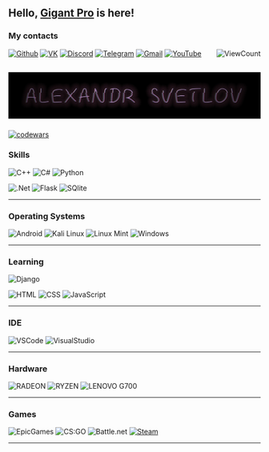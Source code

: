 ## Hello, <a href="https://github.com/GigantPro"> Gigant Pro</a> is here!
### My contacts
[![Github](https://img.shields.io/badge/-Github-000?style=flat&logo=Github&logoColor=white)](https://github.com/GigantPro)
[![VK](https://img.shields.io/badge/-VK-blue?style=flat&logo=VK&logoColor=white)](https://vk.com/gigantpro2000)
[![Discord](https://img.shields.io/badge/-Discord-747EF7?style=flat&logo=Discord&logoColor=white)](https://discordapp.com/users/561181047317069827)
[![Telegram](https://img.shields.io/badge/-Telegram-lightblue?style=flat&logo=telegram&logoColor=white)](https://t.me/gigantpro2000)
[![Gmail](https://img.shields.io/badge/-Gmail-c14438?style=flat&logo=Gmail&logoColor=white)](mailto:gigantpro2000@gmail.com)
[![YouTube](https://img.shields.io/badge/-YouTube-090909?style=flat&logo=YouTube&logoColor=FF0000)](https://www.youtube.com/channel/UCehHN9RIi3RLFhuHCdj2x5A)
<img align="right" alt="ViewCount" src="https://views.whatilearened.today/views/github/gigantpro/gigantpro.svg"/>

[![Header](https://github.com/GigantPro/GigantPro/blob/main/resorses/back.jpg)](https://xiver.ru/)
--
[![codewars](https://www.codewars.com/users/GigantPro2000/badges/large)](https://www.codewars.com/users/GigantPro2000) 

### Skills

![C++](https://img.shields.io/badge/-C++-blue?style=for-the-badge&logo=cplusplus)
![C#](https://img.shields.io/badge/C%23-239120?style=for-the-badge&logo=c-sharp&logoColor=white)
![Python](https://img.shields.io/badge/-Python-111?style=for-the-badge&logo=Python&logoColor=blue)

![.Net](https://img.shields.io/badge/.NET-5C2D91?style=for-the-badge&logo=.net&logoColor=white)
![Flask](https://img.shields.io/badge/Flask-000000?style=for-the-badge&logo=flask&logoColor=white)
![SQlite](https://img.shields.io/badge/SQLite-07405E?style=for-the-badge&logo=sqlite&logoColor=white)

---

### Operating Systems
![Android](https://img.shields.io/badge/Android-3DDC84?style=for-the-badge&logo=android&logoColor=white)
![Kali Linux](https://img.shields.io/badge/Kali_Linux-557C94?style=for-the-badge&logo=kali-linux&logoColor=white)
![Linux Mint](https://img.shields.io/badge/Linux_Mint-87CF3E?style=for-the-badge&logo=linux-mint&logoColor=white)
![Windows](https://img.shields.io/badge/Windows-0078D6?style=for-the-badge&logo=windows&logoColor=white)

---

### Learning
![Django](https://img.shields.io/badge/Django-092E20?style=for-the-badge&logo=django&logoColor=white)

![HTML](https://img.shields.io/badge/HTML-239120?style=for-the-badge&logo=html5&logoColor=white)
![CSS](https://img.shields.io/badge/CSS-239120?&style=for-the-badge&logo=css3&logoColor=white)
![JavaScript](https://img.shields.io/badge/JavaScript-F7DF1E?style=for-the-badge&logo=javascript&logoColor=black)

---

### IDE
![VSCode](https://img.shields.io/badge/Visual_Studio-5C2D91?style=for-the-badge&logo=visual%20studio&logoColor=white)
![VisualStudio](https://img.shields.io/badge/Visual_Studio_Code-0078D4?style=for-the-badge&logo=visual%20studio%20code&logoColor=white)

---

### Hardware
![RADEON](https://img.shields.io/badge/AMD-Radeon_RX_5500-ED1C24?style=for-the-badge&logo=amd&logoColor=white)
![RYZEN](https://img.shields.io/badge/AMD-Ryzen_7_3700X-ED1C24?style=for-the-badge&logo=amd&logoColor=white)
![LENOVO G700](https://img.shields.io/badge/Windows-lenovo_g700-0078D6?style=for-the-badge&logo=windows&logoColor=white)

---

### Games
![EpicGames](https://img.shields.io/badge/Epic%20Games-313131?style=for-the-badge&logo=Epic%20Games&logoColor=white)
![CS:GO](https://img.shields.io/badge/Counter_Strike-000000?style=for-the-badge&logo=counter-strike&logoColor=white)
![Battle.net](https://img.shields.io/badge/Battle.net-000?style=for-the-badge&logo=battle.net&logoColor=148EFF)
[![Steam](https://img.shields.io/badge/Steam-000000?style=for-the-badge&logo=steam&logoColor=white)](https://steamcommunity.com/id/cock_developer)

---
